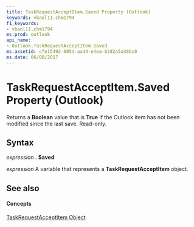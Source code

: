 ```yaml
---
title: TaskRequestAcceptItem.Saved Property (Outlook)
keywords: vbaol11.chm1794
f1_keywords:
- vbaol11.chm1794
ms.prod: outlook
api_name:
- Outlook.TaskRequestAcceptItem.Saved
ms.assetid: cfe15492-605d-aa44-e4ea-82d2a5a38bc0
ms.date: 06/08/2017
---
```



# TaskRequestAcceptItem.Saved Property (Outlook)

Returns a  **Boolean** value that is **True** if the Outlook item has not been modified since the last save. Read-only.


## Syntax

 _expression_ . **Saved**

 _expression_ A variable that represents a **TaskRequestAcceptItem** object.


## See also


#### Concepts


[TaskRequestAcceptItem Object](taskrequestacceptitem-object-outlook.md)

